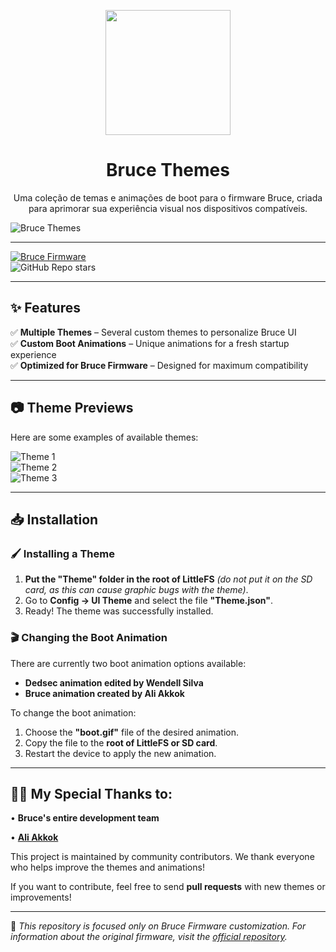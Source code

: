 <p align="center">
  <img src=(repositório/icon.png) width="200"/>
</p>

<h1 align="center">Bruce Themes</h1>

<p align="center">
  Uma coleção de temas e animações de boot para o firmware Bruce, criada para aprimorar sua experiência visual nos dispositivos compatíveis.
</p>


![Bruce Themes](repositório/Readme.png)  

---

[![Bruce Firmware](https://img.shields.io/badge/Bruce-Firmware-0A66C2?style=for-the-badge&logo=github)](https://github.com/pr3y/Bruce)  
![GitHub Repo stars](https://img.shields.io/github/stars/wsedits01/Bruce-Themes?style=for-the-badge)  

---

## ✨ Features  

✅ **Multiple Themes** – Several custom themes to personalize Bruce UI  
✅ **Custom Boot Animations** – Unique animations for a fresh startup experience  
✅ **Optimized for Bruce Firmware** – Designed for maximum compatibility  

---

## 📷 Theme Previews  

Here are some examples of available themes:

![Theme 1](repositório/theme1.jpg)  
![Theme 2](repositório/theme2.jpg)  
![Theme 3](repositório/theme3.jpg)  

---

## 📥 Installation  

### 🖌️ Installing a Theme  

1. **Put the "Theme" folder in the root of LittleFS** *(do not put it on the SD card, as this can cause graphic bugs with the theme)*.
2. Go to **Config → UI Theme** and select the file **"Theme.json"**.
3. Ready! The theme was successfully installed.

### 🎬 Changing the Boot Animation  

There are currently two boot animation options available: 

- **Dedsec animation edited by Wendell Silva**
- **Bruce animation created by Ali Akkok** 

To change the boot animation:

1. Choose the **"boot.gif"** file of the desired animation.
2. Copy the file to the **root of LittleFS or SD card**.
3. Restart the device to apply the new animation.

---

## 👨‍💻 My Special Thanks to:

• **Bruce's entire development team**

• **[Ali Akkok](https://github.com/aliakkok)**

This project is maintained by community contributors. We thank everyone who helps improve the themes and animations!

If you want to contribute, feel free to send **pull requests** with new themes or improvements!

---

🔹 *This repository is focused only on Bruce Firmware customization. For information about the original firmware, visit the [official repository](https://github.com/pr3y/Bruce).*  